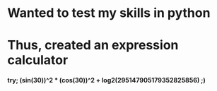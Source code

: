 # Wanted to test my skills in python
# Thus, created an expression calculator
#### try; (sin(30))^2 * (cos(30))^2 + log2(295147905179352825856)       ;)
